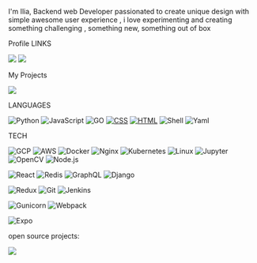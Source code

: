 I'm Ilia, Backend web Developer passionated to create unique design with simple awesome user experience , i love experimenting and creating something challenging , something new, something out of box

Profile LINKS

[![](https://img.shields.io/badge/-Linkedin-000?&logo=Linkedin)](https://www.linkedin.com/in/ilia-mamulashvili-713302232/)
[![](https://img.shields.io/badge/-%20PORTFOLIO-000)](https://ilia999x.github.io/portfolio/)

My Projects

[![](https://img.shields.io/badge/-%20FractalQ-000)](https://fractalq.com)

LANGUAGES

![Python](https://img.shields.io/badge/Python-3776AB?style=for-the-badge&logo=python&logoColor=white)
![JavaScript](https://img.shields.io/badge/-JavaScript-000?&logo=JavaScript)
![GO](https://img.shields.io/badge/Go-00ADD8?style=for-the-badge&logo=go&logoColor=white)
[![CSS](https://img.shields.io/badge/-Css-000?&logo=Css)](https://img.shields.io/badge/CSS-239120?&style=for-the-badge&logo=css3&logoColor=white)
[![HTML](https://img.shields.io/badge/-HTML-000?&logo=HTML)](https://img.shields.io/badge/HTML-239120?style=for-the-badge&logo=html5&logoColor=white)
![Shell](https://img.shields.io/badge/-Shell-000?&logo=Shell)
![Yaml](https://img.shields.io/badge/-YAML-000?&logo=YAML)

TECH

![GCP](https://img.shields.io/badge/-GoogleCloud-000?&logo=GoogleCloud)
![AWS](https://img.shields.io/badge/-AWS-000?&logo=Amazon-AWS&logoColor=F90)
![Docker](https://img.shields.io/badge/-Docker-000?&logo=Docker)
![Nginx](https://img.shields.io/badge/-Nginx-000?&logo=Nginx)
![Kubernetes](https://img.shields.io/badge/-Kubernetes-000?&logo=Kubernetes)
![Linux](https://img.shields.io/badge/-Linux-000?&logo=Linux)
![Jupyter](https://img.shields.io/badge/-Jupyter-000?&logo=jupyter)
![OpenCV](https://img.shields.io/badge/-OpenCV-000?&logo=OpenCV)
![Node.js](https://img.shields.io/badge/-Node.js-000?&logo=node.js)
<!-- ![PyTorch](https://img.shields.io/badge/-PyTorch-000?&logo=PyTorch) -->
![React](https://img.shields.io/badge/-React-000?&logo=React)
![Redis](https://img.shields.io/badge/-Redis-000?&logo=Redis)
![GraphQL](https://img.shields.io/badge/-GraphQl-000?&logo=GraphQl)
![Django](https://img.shields.io/badge/-Django-000?&logo=Django)
<!-- ![TensorFlow](https://img.shields.io/badge/-TensorFlow-000?&logo=TensorFlow) -->
![Redux](https://img.shields.io/badge/-Redux-000?&logo=Redux)
![Git](https://img.shields.io/badge/-Git-000?&logo=Git)
![Jenkins](https://img.shields.io/badge/-Jenkins-000?&logo=Jenkins)
<!-- ![Jest](https://img.shields.io/badge/-Jest-000?&logo=Jest) -->
<!-- ![Ansible](https://img.shields.io/badge/-Ansible-000?&logo=Ansible) -->
![Gunicorn](https://img.shields.io/badge/-Gunicorn-000?&logo=Gunicorn)
![Webpack](https://img.shields.io/badge/-Webpack-000?&logo=Webpack)
<!-- ![ThreeJs](https://img.shields.io/badge/-ThreeJs-000?&logo=ThreeJs) -->
![Expo](https://img.shields.io/badge/-Expo-000?&logo=Expo)


open source projects:

[![](https://img.shields.io/badge/-🌈%20React%20Graphene%20Django%20Boilerplate-000)](https://github.com/elijah999x/React-Graphene-Django-Boilerplate)
